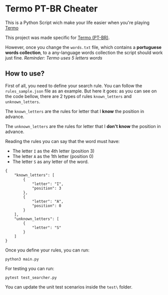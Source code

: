 # Termo PT-BR Cheater

This is a Python Script wich make your life easier when you're playing [Termo](https://term.ooo/)

This project was made specific for [Termo (PT-BR)](https://termo.pt/). 

However, once you change the `words.txt` file, which contains a **portuguese words collection**, to a any-language words collection the script should work just fine. *Reminder: Termo uses 5 letters words*

## How to use?

First of all, you need to define your search rule. You can follow the `rules_sample.json` file as an example. But here it goes: as you can see on the code bellow, there are 2 types of rules `known_letters` and `unknown_letters`.

The `known_letters` are the rules for letter that I **know** the position in advance.

The `unknown_letters` are the rules for letter that I **don't know** the position in advance.

Reading the rules you can say that the word must have:

* The letter `I` as the 4th letter (position 3)
* The letter `A` as the 1th letter (position 0)
* The letter `S` as any letter of the word.

```
{
    "known_letters": [
        {
            "letter": "I",
            "position": 3
        },
        {
            "letter": "A",
            "position": 0
        }
    ],
    "unknown_letters": [
        {
            "letter": "S"
        }
    ]
}
```

Once you define your rules, you can run:

```
python3 main.py
```


For testing you can run:

```
pytest test_searcher.py
```
You can update the unit test scenarios inside the `test\` folder.